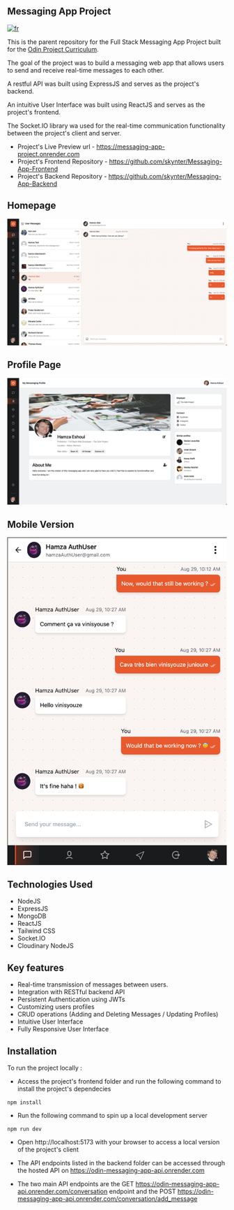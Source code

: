 ## Messaging App Project

[![fr](https://img.shields.io/badge/lang-fr-blue)](README.fr.md)

This is the parent repository for the Full Stack Messaging App Project built for the [Odin Project Curriculum](https://www.theodinproject.com/lessons/nodejs-messaging-app).

The goal of the project was to build a messaging web app that allows users to send and receive real-time messages to each other.

A restful API was built using ExpressJS and serves as the project's backend.

An intuitive User Interface was built using ReactJS and serves as the project's frontend.

The Socket.IO library wa used for the real-time communication functionality between the project's client and server.

- Project's Live Preview url - https://messaging-app-project.onrender.com
- Project's Frontend Repository - https://github.com/skynter/Messaging-App-Frontend
- Project's Backend Repository - https://github.com/skynter/Messaging-App-Backend

## Homepage

![Homepage Screenshot](/screenshots//Homepage-screenshot.png)

## Profile Page

![Article's Page Screenshot](/screenshots//Profile-screenshot.png)

## Mobile Version

![Mobile Version Screenshot](/screenshots//Mobile-version-screenshot.png)

## Technologies Used

- NodeJS
- ExpressJS
- MongoDB
- ReactJS
- Tailwind CSS
- Socket.IO
- Cloudinary NodeJS

## Key features

- Real-time transmission of messages between users.
- Integration with RESTful backend API
- Persistent Authentication using JWTs
- Customizing users profiles
- CRUD operations (Adding and Deleting Messages / Updating Profiles)
- Intuitive User Interface
- Fully Responsive User Interface

## Installation

To run the project locally :

- Access the project's frontend folder and run the following command to install the project's dependecies

```
npm install
```

- Run the following command to spin up a local development server

```
npm run dev
```

- Open http://localhost:5173 with your browser to access a local version of the project's client
- The API endpoints listed in the backend folder can be accessed through the hosted API on https://odin-messaging-app-api.onrender.com

- The two main API endpoints are the GET https://odin-messaging-app-api.onrender.com/conversation endpoint and the POST https://odin-messaging-app-api.onrender.com/conversation/add_message
